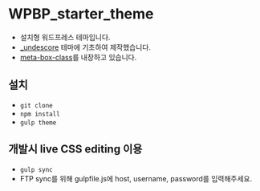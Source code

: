 # WPBP_starter_theme

- 설치형 워드프레스 테마입니다.
- [_undescore](https://github.com/automattic/_s) 테마에 기초하여 제작했습니다.
- [meta-box-class](https://github.com/bainternet/My-Meta-Box)를 내장하고 있습니다.

## 설치

- `git clone`
- `npm install`
- `gulp theme`

## 개발시 live CSS editing 이용

- `gulp sync`
- FTP sync를 위해 gulpfile.js에 host, username, password를 입력해주세요.

